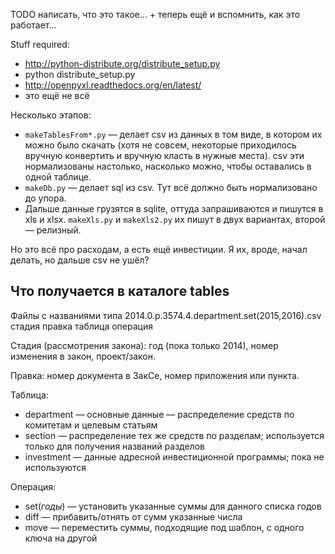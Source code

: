 TODO написать, что это такое... + теперь ещё и вспомнить, как это работает...

Stuff required:

* http://python-distribute.org/distribute_setup.py
* python distribute_setup.py
* http://openpyxl.readthedocs.org/en/latest/
* это ещё не всё

Несколько этапов:

* `makeTablesFrom*.py` — делает csv из данных в том виде, в котором их можно было скачать
  (хотя не совсем, некоторые приходилось вручную конвертить и вручную класть в нужные места).
  csv эти нормализованы настолько, насколько можно, чтобы оставались в одной таблице.
* `makeDb.py` — делает sql из csv. Тут всё должно быть нормализовано до упора.
* Дальше данные грузятся в sqlite, оттуда запрашиваются и пишутся в xls и xlsx. `makeXls.py` и `makeXls2.py` их пишут в двух вариантах, второй — релизный.

Но это всё про расходам, а есть ещё инвестиции. Я их, вроде, начал делать, но дальше csv не ушёл?

Что получается в каталоге tables
--------------------------------

Файлы с названиями типа
		2014.0.p.3574.4.department.set(2015,2016).csv
		стадия   правка таблица    операция

Стадия (рассмотрения закона): год (пока только 2014), номер изменения в закон, проект/закон.

Правка: номер документа в ЗакСе, номер приложения или пункта.

Таблица:

* department — основные данные — распределение средств по комитетам и целевым статьям
* section — распределение тех же средств по разделам; используется только для получения названий разделов
* investment — данные адресной инвестиционной программы; пока не используются

Операция:

* set(*годы*) — установить указанные суммы для данного списка годов
* diff — прибавить/отнять от сумм указанные числа
* move — переместить суммы, подходящие под шаблон, с одного ключа на другой
